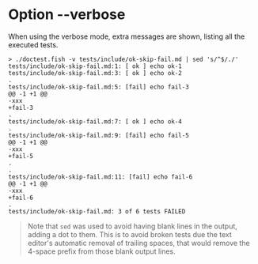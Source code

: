 # Option --verbose

When using the verbose mode, extra messages are shown, listing all the executed tests.

    > ./doctest.fish -v tests/include/ok-skip-fail.md | sed 's/^$/./'
    tests/include/ok-skip-fail.md:1: [ ok ] echo ok-1
    tests/include/ok-skip-fail.md:3: [ ok ] echo ok-2
    .
    tests/include/ok-skip-fail.md:5: [fail] echo fail-3
    @@ -1 +1 @@
    -xxx
    +fail-3
    .
    tests/include/ok-skip-fail.md:7: [ ok ] echo ok-4
    .
    tests/include/ok-skip-fail.md:9: [fail] echo fail-5
    @@ -1 +1 @@
    -xxx
    +fail-5
    .
    .
    tests/include/ok-skip-fail.md:11: [fail] echo fail-6
    @@ -1 +1 @@
    -xxx
    +fail-6
    .
    tests/include/ok-skip-fail.md: 3 of 6 tests FAILED

> Note that `sed` was used to avoid having blank lines in the output, adding a dot to them. This is to avoid broken tests due the text editor's automatic removal of trailing spaces, that would remove the 4-space prefix from those blank output lines.
